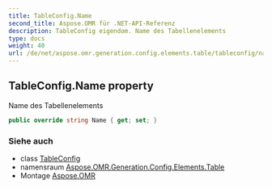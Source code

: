 ```yaml
---
title: TableConfig.Name
second_title: Aspose.OMR für .NET-API-Referenz
description: TableConfig eigendom. Name des Tabellenelements
type: docs
weight: 40
url: /de/net/aspose.omr.generation.config.elements.table/tableconfig/name/
---
```

## TableConfig.Name property

Name des Tabellenelements

```csharp
public override string Name { get; set; }
```

### Siehe auch

* class [TableConfig](../)
* namensraum [Aspose.OMR.Generation.Config.Elements.Table](../../tableconfig/)
* Montage [Aspose.OMR](../../../)


